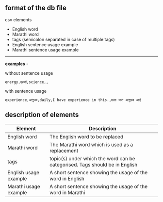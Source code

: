 ## format of the db file

csv elements

- English word
- Marathi word
- tags (semicolon separated in case of multiple tags)
- English sentence usage example
- Marathi sentence usage example

---

**examples** -

without sentence usage

`energy,ऊर्जा,science,,`

with sentence usage

`experience,अनुभव,daily,I have experience in this.,मला यात अनुभव आहे`

## description of elements

| Element | Description |
| --- | --- |
| English word | The English word to be replaced |
| Marathi word | The Marathi word which is used as a replacement |
| tags | topic(s) under which the word can be categorised. Tags should be in English |
| English usage example | A short sentence showing the usage of the word in English |
| Marathi usage example | A short sentence showing the usage of the word in Marathi |
